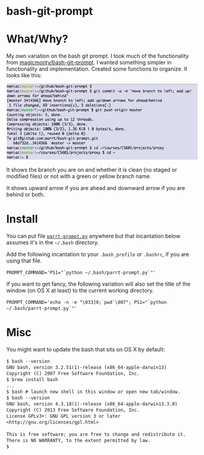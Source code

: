 bash-git-prompt
===============

# What/Why?

My own variation on the bash git prompt. I took much of the functionality
from [magicmonty/bash-git-prompt](https://github.com/magicmonty/bash-git-prompt/blob/master/gitstatus.py). I wanted something simpler in functionality and implementation. Created some functions to organize. It looks like this:

![parrt prompt](parrt-bash-git-snapshot.png)

It shows the branch you are on and whether it is clean (no staged or modified files) or not with a green or yellow branch name.

It shows upward arrow if you are ahead and downward arrow if you are behind or both.

# Install

You can put file [`parrt-prompt.py`](https://github.com/parrt/bash-git-prompt/blob/master/parrt-prompt.py) anywhere but that incantation below assumes it's in the `~/.bash` directory. 

Add the following incantation to your `.bash_profile` or `.bashrc`, if you are using that file.

```
PROMPT_COMMAND='PS1="`python ~/.bash/parrt-prompt.py`"'
```

If you want to get fancy, the following variation will also set the title of the window (on OS X at least) to the current working directory.

```
PROMPT_COMMAND='echo -n -e "\033]0;`pwd`\007"; PS1="`python ~/.bash/parrt-prompt.py`"'
```

# Misc

You might want to update the bash that sits on OS X by default:

```
$ bash --version
GNU bash, version 3.2.51(1)-release (x86_64-apple-darwin13)
Copyright (C) 2007 Free Software Foundation, Inc.
$ brew install bash
...
$ bash # launch new shell in this window or open new tab/window.
$ bash --version
GNU bash, version 4.3.18(1)-release (x86_64-apple-darwin13.3.0)
Copyright (C) 2013 Free Software Foundation, Inc.
License GPLv3+: GNU GPL version 3 or later <http://gnu.org/licenses/gpl.html>

This is free software; you are free to change and redistribute it.
There is NO WARRANTY, to the extent permitted by law.
$
```


